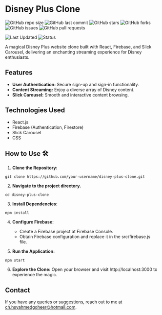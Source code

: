 # Disney Plus Clone
![GitHub repo size](https://img.shields.io/github/repo-size/Hasnat-Ahmed-Goheer/Disney-plus-clone)
![GitHub last commit](https://img.shields.io/github/last-commit/Hasnat-Ahmed-Goheer/Disney-plus-clone?color=blue)
![GitHub stars](https://img.shields.io/github/stars/Hasnat-Ahmed-Goheer/Disney-plus-clone)
![GitHub forks](https://img.shields.io/github/forks/Hasnat-Ahmed-Goheer/Disney-plus-clone)
![GitHub issues](https://img.shields.io/github/issues/Hasnat-Ahmed-Goheer/Disney-plus-clone)
![GitHub pull requests](https://img.shields.io/github/issues-pr/Hasnat-Ahmed-Goheer/Disney-plus-clone)


![Last Updated](https://img.shields.io/github/last-commit/Hasnat-Ahmed-Goheer/Disney-plus-clone?label=Last%20Updated&color=yellow)
![Status](https://img.shields.io/badge/Status-In%20Progress-red)


A magical Disney Plus website clone built with React, Firebase, and Slick Carousel, delivering an enchanting streaming experience for Disney enthusiasts.

## Features 

- **User Authentication:** Secure sign-up and sign-in functionality.
- **Content Streaming:** Enjoy a diverse array of Disney content.
- **Slick Carousel:** Smooth and interactive content browsing.

## Technologies Used 

- React.js
- Firebase (Authentication, Firestore)
- Slick Carousel
- CSS

## How to Use 🛠️

1. **Clone the Repository:**
```
git clone https://github.com/your-username/disney-plus-clone.git
```
2. **Navigate to the project directory.**
```
cd disney-plus-clone
```
3.  **Install Dependencies:**
```
npm install
```
4. **Configure Firebase:**
    - Create a Firebase project at Firebase Console.
    - Obtain Firebase configuration and replace it in the src/firebase.js file.
      
5. **Run the Application:**
```
npm start
```

6. **Explore the Clone:** Open your browser and visit http://localhost:3000 to experience the magic.

## Contact
If you have any queries or suggestions, reach out to me at [ch.hsyahmedgoheer@hotmail.com](mailto:ch.hsyahmedgoheer@hotmail.com).
